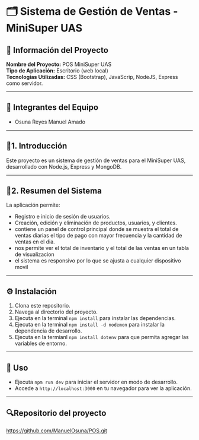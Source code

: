 # 🗂️ Sistema de Gestión de Ventas - MiniSuper UAS

## 📘 Información del Proyecto

**Nombre del Proyecto:** POS MiniSuper UAS  
**Tipo de Aplicación:** Escritorio (web local)  
**Tecnologías Utilizadas:** CSS (Bootstrap), JavaScrip, NodeJS, Express como servidor. 

---

## 👥 Integrantes del Equipo


- Osuna Reyes Manuel Amado

---

## 📌1. Introducción

Este proyecto es un sistema de gestión de ventas para el MiniSuper UAS, desarrollado con Node.js, Express y MongoDB.

---

## 🧾2. Resumen del Sistema

La aplicación permite:

- Registro e inicio de sesión de usuarios.
- Creación, edición y eliminación de productos, usuarios, y clientes.
- contiene un panel de control principal donde se muestra el total de ventas diarias el tipo de pago con mayor frecuencia y la cantidad de ventas en el dia.
- nos permite ver el total de inventario y el total de las ventas en un tabla de visualizacion
- el sistema es responsivo por lo que se ajusta a cualquier dispositivo movil

---

## ⚙️ Instalación

1. Clona este repositorio.
2. Navega al directorio del proyecto.
3. Ejecuta en la terminal `npm install` para instalar las dependencias.
4. Ejecuta en la terminal `npm install -d nodemon` para instalar la dependencia de desarrollo.
5. Ejecuta en la termianl `npm install dotenv` para que permita agregar las variables de entorno.

---

## 📖 Uso

- Ejecuta `npm run dev` para iniciar el servidor en modo de desarrollo.
- Accede a `http://localhost:3000` en tu navegador para ver la aplicación.

---

## 🔍Repositorio del proyecto
https://github.com/ManuelOsuna/POS.git

